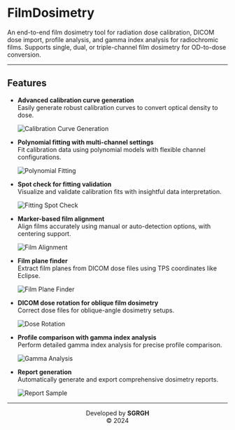 # **FilmDosimetry**  

<p align="left">
  An end-to-end film dosimetry tool for radiation dose calibration, DICOM dose import, profile analysis, and gamma index analysis for radiochromic films. Supports single, dual, or triple-channel film dosimetry for OD-to-dose conversion.
</p>

---

## **Features**
- **Advanced calibration curve generation**  
  Easily generate robust calibration curves to convert optical density to dose.
  
  ![Calibration Curve Generation](https://github.com/sghmire/FilmDosimetry/blob/main/FilmDosiScreen/1_CalibrationCurveGeneration.png)

- **Polynomial fitting with multi-channel settings**  
  Fit calibration data using polynomial models with flexible channel configurations.
  
  ![Polynomial Fitting](https://github.com/sghmire/FilmDosimetry/blob/main/FilmDosiScreen/1_CalibrationCurveGeneration_fitting.png)

- **Spot check for fitting validation**  
  Visualize and validate calibration fits with insightful data interpretation.
  
  ![Fitting Spot Check](https://github.com/sghmire/FilmDosimetry/blob/main/FilmDosiScreen/1_CalibrationCurveGeneration_fitting_spotcheck.png)

- **Marker-based film alignment**  
  Align films accurately using manual or auto-detection options, with centering support.
  
  ![Film Alignment](https://github.com/sghmire/FilmDosimetry/blob/main/FilmDosiScreen/2_MainScreen_filmalignment.png)

- **Film plane finder**  
  Extract film planes from DICOM dose files using TPS coordinates like Eclipse.
  
  ![Film Plane Finder](https://github.com/sghmire/FilmDosimetry/blob/main/FilmDosiScreen/2_MainScreen_FilmPlaneFinder.png)

- **DICOM dose rotation for oblique film dosimetry**  
  Correct dose files for oblique-angle dosimetry setups.
  
  ![Dose Rotation](https://github.com/sghmire/FilmDosimetry/blob/main/FilmDosiScreen/2_MainScreen_doserotation.png)

- **Profile comparison with gamma index analysis**  
  Perform detailed gamma index analysis for precise profile comparison.
  
  ![Gamma Analysis](https://github.com/sghmire/FilmDosimetry/blob/main/FilmDosiScreen/2_MainScreen_gammaanlsysi.png)

- **Report generation**  
  Automatically generate and export comprehensive dosimetry reports.
  
  ![Report Sample](https://github.com/sghmire/FilmDosimetry/blob/main/FilmDosiScreen/2_MainScreen_reportprinting_1.png)

---

<p align="center"> Developed by <b>SGRGH</b><br> © 2024 </p>


